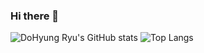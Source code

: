 ### Hi there 👋

<!--
**DoHyungRyu/DoHyungRyu** is a ✨ _special_ ✨ repository because its `README.md` (this file) appears on your GitHub profile.

Here are some ideas to get you started:

- 🔭 I’m currently working on ...
- 🌱 I’m currently learning ...
- 👯 I’m looking to collaborate on ...
- 🤔 I’m looking for help with ...
- 💬 Ask me about ...
- 📫 How to reach me: ...
- 😄 Pronouns: ...
- ⚡ Fun fact: ...
-->


![DoHyung Ryu's GitHub stats](https://github-readme-stats.vercel.app/api?username=DoHyungRyu&show_icons=true&theme=dark)
![Top Langs](https://github-readme-stats.vercel.app/api/top-langs/?username=Rehgud&layout=compact&show_icons=true&theme=dark)
